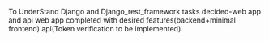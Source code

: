 To UnderStand Django and Django_rest_framework tasks decided-web app and api
web app completed with desired features(backend+minimal frontend) 
api(Token verification to be implemented)